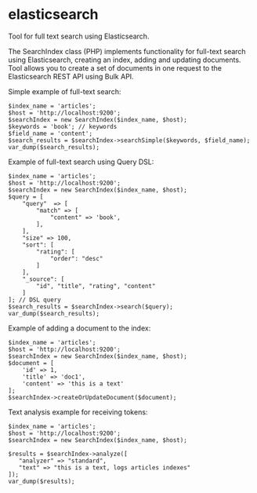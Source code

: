 # elasticsearch
Tool for full text search using Elasticsearch.

The SearchIndex class (PHP) implements functionality for full-text search using Elasticsearch, creating an index, adding and updating documents.
Tool allows you to create a set of documents in one request to the Elasticsearch REST API using Bulk API.

Simple example of full-text search:

    $index_name = 'articles';
    $host = 'http://localhost:9200';
    $searchIndex = new SearchIndex($index_name, $host);
    $keywords = 'book'; // keywords
    $field_name = 'content';
    $search_results = $searchIndex->searchSimple($keywords, $field_name);
    var_dump($search_results);


Example of full-text search using Query DSL:

    $index_name = 'articles';
    $host = 'http://localhost:9200';
    $searchIndex = new SearchIndex($index_name, $host);
    $query = [
        "query"  => [
            "match" => [
                "content" => 'book',
            ],
        ],
        "size" => 100,
        "sort": [
            "rating": [
                "order": "desc"
            ]
        ],
        "_source": [
            "id", "title", "rating", "content"
        ]    
    ]; // DSL query
    $search_results = $searchIndex->search($query);
    var_dump($search_results);


Example of adding a document to the index:

    $index_name = 'articles';
    $host = 'http://localhost:9200';
    $searchIndex = new SearchIndex($index_name, $host);
    $document = [
        'id' => 1,
        'title' => 'doc1',
        'content' => 'this is a text'
    ];
    $searchIndex->createOrUpdateDocument($document);


Text analysis example for receiving tokens:

    $index_name = 'articles';
    $host = 'http://localhost:9200';
    $searchIndex = new SearchIndex($index_name, $host);

    $results = $searchIndex->analyze([
       "analyzer" => "standard",
       "text" => "this is a text, logs articles indexes"
    ]);
    var_dump($results);